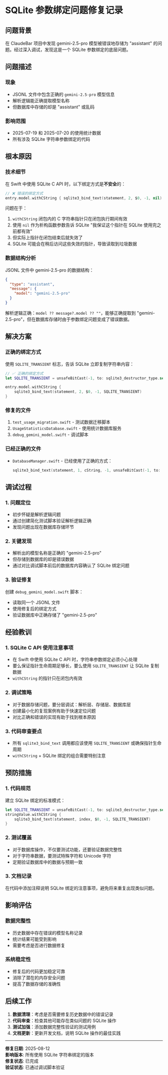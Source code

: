 # SQLite 参数绑定问题修复记录

## 问题背景

在 ClaudeBar 项目中发现 gemini-2.5-pro 模型被错误地存储为 "assistant" 的问题。经过深入调试，发现这是一个 SQLite 参数绑定的底层问题。

## 问题描述

### 现象
- JSONL 文件中包含正确的 `gemini-2.5-pro` 模型信息
- 解析逻辑能正确提取模型名称
- 但数据库中存储的却是 "assistant" 或乱码

### 影响范围
- 2025-07-19 和 2025-07-20 的使用统计数据
- 所有涉及 SQLite 字符串参数绑定的代码

## 根本原因

### 技术细节
在 Swift 中使用 SQLite C API 时，以下绑定方式是**不安全**的：

```swift
// ❌ 错误的绑定方式
entry.model.withCString { sqlite3_bind_text(statement, 2, $0, -1, nil) }
```

问题在于：
1. `withCString` 闭包内的 C 字符串指针只在闭包执行期间有效
2. 使用 `nil` 作为析构函数参数告诉 SQLite "我保证这个指针在 SQLite 使用完之前都有效"
3. 但实际上指针在闭包结束后就失效了
4. SQLite 可能会在稍后访问这些失效的指针，导致读取到垃圾数据

### 数据结构分析
JSONL 文件中 gemini-2.5-pro 的数据结构：
```json
{
  "type": "assistant",
  "message": {
    "model": "gemini-2.5-pro"
  }
}
```

解析逻辑正确：`model ?? message?.model ?? ""`，能够正确提取到 "gemini-2.5-pro"，但在数据库存储时由于参数绑定问题变成了错误数据。

## 解决方案

### 正确的绑定方式
使用 `SQLITE_TRANSIENT` 标志，告诉 SQLite 立即复制字符串内容：

```swift
// ✅ 正确的绑定方式
let SQLITE_TRANSIENT = unsafeBitCast(-1, to: sqlite3_destructor_type.self)

entry.model.withCString { 
    sqlite3_bind_text(statement, 2, $0, -1, SQLITE_TRANSIENT) 
}
```

### 修复的文件
1. `test_usage_migration.swift` - 测试数据迁移脚本
2. `UsageStatisticsDatabase.swift` - 使用统计数据库服务
3. `debug_gemini_model.swift` - 调试脚本

### 已经正确的文件
- `DatabaseManager.swift` - 已经使用了正确的方式：
  ```swift
  sqlite3_bind_text(statement, 1, cString, -1, unsafeBitCast(-1, to: sqlite3_destructor_type.self))
  ```

## 调试过程

### 1. 问题定位
- 初步怀疑是解析逻辑问题
- 通过创建简化测试脚本验证解析逻辑正确
- 发现问题出现在数据库存储环节

### 2. 关键发现
- 解析出的模型名称是正确的 "gemini-2.5-pro"
- 但存储到数据库的却是错误数据
- 通过对比调试脚本前后的数据库内容确认了 SQLite 绑定问题

### 3. 验证修复
创建 `debug_gemini_model.swift` 脚本：
- 读取同一个 JSONL 文件
- 使用修复后的绑定方式
- 验证数据库中正确存储了 "gemini-2.5-pro"

## 经验教训

### 1. SQLite C API 使用注意事项
- 在 Swift 中使用 SQLite C API 时，字符串参数绑定必须小心处理
- 要么保证指针生命周期足够长，要么使用 `SQLITE_TRANSIENT` 让 SQLite 复制数据
- `withCString` 的指针只在闭包内有效

### 2. 调试策略
- 对于数据存储问题，要分层调试：解析层、存储层、数据库层
- 创建最小化的复现案例有助于快速定位问题
- 对比正确和错误的实现有助于找到根本原因

### 3. 代码审查要点
- 所有 `sqlite3_bind_text` 调用都应该使用 `SQLITE_TRANSIENT` 或确保指针生命周期
- `withCString` + SQLite 绑定的组合需要特别注意

## 预防措施

### 1. 代码规范
建立 SQLite 绑定的标准模式：
```swift
let SQLITE_TRANSIENT = unsafeBitCast(-1, to: sqlite3_destructor_type.self)
stringValue.withCString { 
    sqlite3_bind_text(statement, index, $0, -1, SQLITE_TRANSIENT) 
}
```

### 2. 测试覆盖
- 对于数据库操作，不仅要测试功能，还要验证数据完整性
- 对于字符串数据，要测试特殊字符和 Unicode 字符
- 定期验证数据库中的数据与预期一致

### 3. 文档记录
在代码中添加注释说明 SQLite 绑定的注意事项，避免将来重复出现类似问题。

## 影响评估

### 数据完整性
- 历史数据中存在错误的模型名称记录
- 统计结果可能受到影响
- 需要考虑是否进行数据修复

### 系统稳定性
- 修复后的代码更加稳定可靠
- 消除了潜在的内存安全问题
- 提高了数据存储的准确性

## 后续工作

1. **数据清理**：考虑是否需要修复历史数据中的错误记录
2. **代码审查**：检查其他可能存在类似问题的 SQLite 操作
3. **测试加强**：添加数据完整性验证的测试用例
4. **文档更新**：更新开发文档，说明 SQLite 操作的最佳实践

---

**修复日期**: 2025-08-12  
**影响版本**: 所有使用 SQLite 字符串绑定的版本  
**修复状态**: 已完成  
**验证状态**: 已通过调试脚本验证